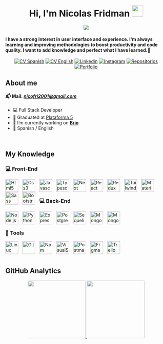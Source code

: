 <div align="center">
<h1 align="center">Hi, I'm Nicolas Fridman <img src="https://media.giphy.com/media/hvRJCLFzcasrR4ia7z/giphy.gif" width="35"></h1>
</div>

<p align="center"><img src="https://readme-typing-svg.herokuapp.com?color=58D68D&lines=Full+Stack+Developer&center=true"></p>
<h4>I have a strong interest in user interface and experience. I'm always learning and improving methodologies to boost productivity and code quality. I want to add knowledge and perfect what I have learned.📖</h4>

<p align="center">
 <a href="https://drive.google.com/file/d/116-rC7z9GiCqb2l3I-Mzy8XB97Bam1Vm/view?usp=sharing" target="_blank" rel="noopener noreferrer">
    <img alt="CV Spanish" title="CV Spanish" src="https://custom-icon-badges.demolab.com/badge/-CV%20Spanish-F25278?style=for-the-badge&logo=download&logoColor=white"/></a>
 <a href="https://drive.google.com/file/d/16E8jUFLRiaOJMFOMANnolW7OyyxILf9w/view?usp=sharing" target="_blank" rel="noopener noreferrer">
    <img alt="CV English" title="CV English" src="https://custom-icon-badges.demolab.com/badge/-CV%20English-teal?style=for-the-badge&logo=download&logoColor=white"/></a>
 <a href="https://www.linkedin.com/in/nicolas-fridman-b25941283/" target="_blank" rel="noopener noreferrer">
    <img alt="Linkedin" title="linkedin" src="https://custom-icon-badges.demolab.com/badge/-Linkedin-blue?style=for-the-badge&logoColor=white&logo=linkedin"/></a>
 <a href="https://www.instagram.com/nicolas_fridman/" target="_blank" rel="noopener noreferrer">
    <img alt="Instagram" title="Instagram" src="https://custom-icon-badges.demolab.com/badge/-Instagram-purple?style=for-the-badge&logo=Instagram&logoColor=white"/></a>
 <a href="https://github.com/NicolasFridman?tab=repositories" target="_blank" rel="noopener noreferrer">
    <img alt="Repositorios" title="Mira mis repositorios" src="https://custom-icon-badges.demolab.com/badge/-Repositorios-grey?style=for-the-badge&logoColor=white&logo=github"/></a>
 <a href="https://nicolasfridman.vercel.app/" target="_blank" rel="noopener noreferrer">
    <img alt="Portfolio" title="Mira mi Portfolio" src="https://custom-icon-badges.demolab.com/badge/-Portafolio-d16a0c?style=for-the-badge&logo=link&logoColor=white"/></a>
</p>

## About me

#### 📬 Mail: <em>nicofri2001@gmail.com</em>

- 💻 Full Stack Developer
- 📜 Graduated at [Plataforma 5](https://www.plataforma5.la/)
- 🔭 I’m currently working on **[Brio](https://brio.team/)**
- 📖 Spanish / English
<br>

## My Knowledge

### 💻 Front-End

<img align="left" alt="Html5" width="40px" style="padding-right:10px" src="https://cdn.jsdelivr.net/gh/devicons/devicon/icons/html5/html5-original.svg" />
<img align="left" alt="Css3" width="40px" style="padding-right:10px" src="https://cdn.jsdelivr.net/gh/devicons/devicon/icons/css3/css3-original.svg" />
<img align="left" alt="Javascript" width="40px" style="padding-right:10px" src="https://cdn.jsdelivr.net/gh/devicons/devicon/icons/javascript/javascript-original.svg" />
<img align="left" alt="Typescript" width="40px" style="padding-right:10px" src="https://cdn.jsdelivr.net/gh/devicons/devicon@latest/icons/typescript/typescript-original.svg" />
<img align="left" alt="Next" width="40px" style="padding-right:10px" src="https://cdn.jsdelivr.net/gh/devicons/devicon@latest/icons/nextjs/nextjs-original.svg" />
<img align="left" alt="React" width="40px" style="padding-right:10px" src="https://cdn.jsdelivr.net/gh/devicons/devicon/icons/react/react-original.svg" />
<img align="left" alt="Redux" width="40px" style="padding-right:10px" src="https://cdn.jsdelivr.net/gh/devicons/devicon/icons/redux/redux-original.svg" />
<img align="left" alt="Tailwind" width="40px" style="padding-right:10px" src="https://cdn.jsdelivr.net/gh/devicons/devicon@latest/icons/tailwindcss/tailwindcss-original.svg" />
<img align="left" alt="MaterialUI" width="40px" style="padding-right:10px" src="https://cdn.jsdelivr.net/gh/devicons/devicon@latest/icons/materialui/materialui-original.svg" />
<img align="left" alt="Sass" width="40px" style="padding-right:10px" src="https://cdn.jsdelivr.net/gh/devicons/devicon/icons/sass/sass-original.svg" />
<img align="left" alt="Bootstrap" width="40px" style="padding-right:10px" src="https://cdn.jsdelivr.net/gh/devicons/devicon/icons/bootstrap/bootstrap-original.svg" />
<br/><br/>

### 💻 Back-End

<img align="left" alt="Node.js" width="40px" style="padding-right:10px" src="https://cdn.jsdelivr.net/gh/devicons/devicon/icons/nodejs/nodejs-original.svg" />
<img align="left" alt="Python" width="40px" style="padding-right:10px" src="https://cdn.jsdelivr.net/gh/devicons/devicon@latest/icons/python/python-original.svg" />
<img align="left" alt="Express" width="40px" style="padding-right:10px" src="https://assets.website-files.com/61ca3f775a79ec5f87fcf937/6202fcdee5ee8636a145a41b_1234.png" />
<img align="left" alt="Postgresql" width="40px" style="padding-right:10px" src="https://cdn.jsdelivr.net/gh/devicons/devicon/icons/postgresql/postgresql-original.svg" />
<img align="left" alt="Sequelize" width="40px" style="padding-right:10px" src="https://cdn.jsdelivr.net/gh/devicons/devicon/icons/sequelize/sequelize-original.svg" />
<img align="left" alt="Mongo" width="40px" style="padding-right:10px" src="https://cdn.jsdelivr.net/gh/devicons/devicon@latest/icons/mongodb/mongodb-original.svg" />
<img align="left" alt="Mongoose" width="40px" style="padding-right:10px" src="https://cdn.jsdelivr.net/gh/devicons/devicon@latest/icons/mongoose/mongoose-original.svg" />
<br/><br/>

### 🧰 Tools

<img align="left" alt="Linux" width="40px" style="padding-right:10px" src="https://cdn.jsdelivr.net/gh/devicons/devicon/icons/linux/linux-original.svg" />
<img align="left" alt="Git" width="40px" style="padding-right:10px" src="https://cdn.jsdelivr.net/gh/devicons/devicon/icons/git/git-original.svg" />
<img align="left" alt="Npm" width="40px" style="padding-right:10px" src="https://cdn.jsdelivr.net/gh/devicons/devicon/icons/npm/npm-original-wordmark.svg" />
<img align="left" alt="VisualStudio" width="40px" style="padding-right:10px" src="https://cdn.jsdelivr.net/gh/devicons/devicon@latest/icons/vscode/vscode-original.svg" />
<img align="left" alt="Postman" width="40px" style="padding-right:10px" src="https://www.vectorlogo.zone/logos/getpostman/getpostman-icon.svg" />
<img align="left" alt="Figma" width="40px" style="padding-right:10px" src="https://cdn.jsdelivr.net/gh/devicons/devicon/icons/figma/figma-original.svg" />
<img align="left" alt="Trello" width="40px" style="padding-right:10px" src="https://cdn.jsdelivr.net/gh/devicons/devicon/icons/trello/trello-plain.svg" />
</div>
<br/><br/><br/>

## GitHub Analytics

<p align="center">
<a href="https://github.com/NicolasFridman">
  <img height="180em" src="https://github-readme-stats-eight-theta.vercel.app/api?username=NicolasFridman&show_icons=true&theme=algolia&include_all_commits=true&count_private=true"/>
  <img height="180em" src="https://github-readme-stats-eight-theta.vercel.app/api/top-langs/?username=NicolasFridman&layout=compact&langs_count=8&theme=algolia"/>
</a>
</p>
